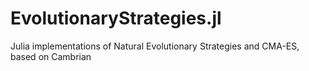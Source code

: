 # EvolutionaryStrategies.jl
Julia implementations of Natural Evolutionary Strategies and CMA-ES, based on Cambrian
